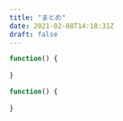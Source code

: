 ```yaml
---
title: "まとめ"
date: 2021-02-08T14:18:31Z
draft: false
---
```


```php
function() {
    
}
```

```php
function() {
    
}
```
